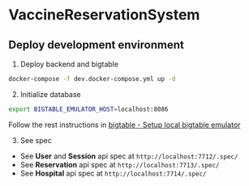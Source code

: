 # VaccineReservationSystem

## Deploy development environment

1. Deploy backend and bigtable

```bash
docker-compose -f dev.docker-compose.yml up -d
```

2. Initialize database

```bash
export BIGTABLE_EMULATOR_HOST=localhost:8086
```

Follow the rest instructions in [bigtable - Setup local bigtable emulator](/bigtable/README.md)

3. See spec

- See **User** and **Session** api spec at `http://localhost:7712/.spec/`
- See **Reservation** api spec at `http://localhost:7713/.spec/`
- See **Hospital** api spec at `http://localhost:7714/.spec/`

